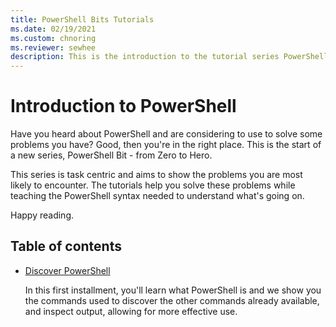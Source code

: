 ```yaml
---
title: PowerShell Bits Tutorials
ms.date: 02/19/2021
ms.custom: chnoring
ms.reviewer: sewhee
description: This is the introduction to the tutorial series PowerShell Bit. Learn PowerShell, a little bit a time.
---
```


# Introduction to PowerShell

Have you heard about PowerShell and are considering to use to solve some problems you have? Good,
then you're in the right place. This is the start of a new series, PowerShell Bit - from Zero to
Hero.

This series is task centric and aims to show the problems you are most likely to encounter. The
tutorials help you solve these problems while teaching the PowerShell syntax needed to understand
what's going on.

Happy reading.

## Table of contents

- [Discover PowerShell](./01-discover-powershell.md)

  In this first installment, you'll learn what PowerShell is and we show you the commands used to
  discover the other commands already available, and inspect output, allowing for more effective
  use.
